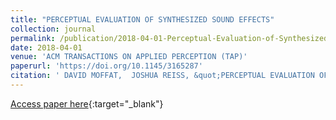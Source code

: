 ```yaml
---
title: "PERCEPTUAL EVALUATION OF SYNTHESIZED SOUND EFFECTS"
collection: journal
permalink: /publication/2018-04-01-Perceptual-Evaluation-of-Synthesized-Sound-Effects
date: 2018-04-01
venue: 'ACM TRANSACTIONS ON APPLIED PERCEPTION (TAP)'
paperurl: 'https://doi.org/10.1145/3165287'
citation: ' DAVID MOFFAT,  JOSHUA REISS, &quot;PERCEPTUAL EVALUATION OF SYNTHESIZED SOUND EFFECTS.&quot; ACM TRANSACTIONS ON APPLIED PERCEPTION (TAP), 2018.'
---
```

[Access paper here](https://doi.org/10.1145/3165287){:target="_blank"}
